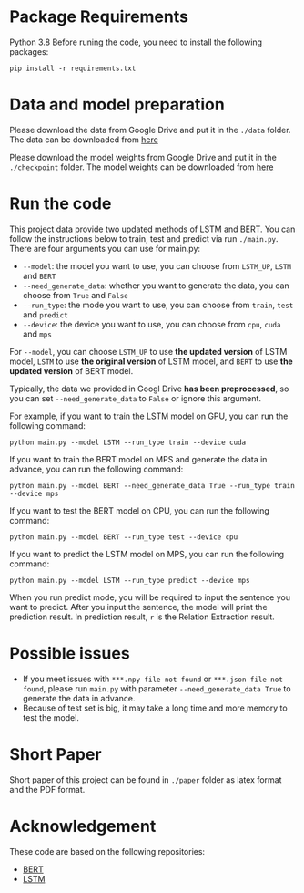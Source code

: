 # Package Requirements
Python 3.8
Before runing the code, you need to install the following packages:
```terminal
pip install -r requirements.txt
```

# Data and model preparation
Please download the data from Google Drive and put it in the `./data` folder. The data can be downloaded from [here](https://drive.google.com/drive/folders/1AC6sN87-FcfLcr_9SWqVO4yX49wPXKKl?usp=sharing)

Please download the model weights from Google Drive and put it in the `./checkpoint` folder. The model weights can be downloaded from [here](https://drive.google.com/drive/folders/1kZN6OfedEjPhP8DG_yclB5_BM02LNKmv?usp=share_link)

# Run the code
This project data provide two updated methods of LSTM and BERT. You can follow the instructions below to train, test and predict via run `./main.py`.
There are four arguments you can use for main.py:
- `--model`: the model you want to use, you can choose from `LSTM_UP`, `LSTM` and `BERT`
- `--need_generate_data`: whether you want to generate the data, you can choose from `True` and `False`
- `--run_type`: the mode you want to use, you can choose from `train`, `test` and `predict`
- `--device`: the device you want to use, you can choose from `cpu`, `cuda` and `mps`  

For `--model`, you can choose `LSTM_UP` to use **the updated version** of LSTM model, `LSTM` to use **the original version** of LSTM model, and `BERT` to use **the updated version** of BERT model.

Typically, the data we provided in Googl Drive **has been preprocessed**, so you can set `--need_generate_data` to `False` or ignore this argument.

For example, if you want to train the LSTM model on GPU, you can run the following command:
```terminal
python main.py --model LSTM --run_type train --device cuda
```

If you want to train the BERT model on MPS and generate the data in advance, you can run the following command:
```terminal
python main.py --model BERT --need_generate_data True --run_type train --device mps
```

If you want to test the BERT model on CPU, you can run the following command:
```terminal
python main.py --model BERT --run_type test --device cpu
```

If you want to predict the LSTM model on MPS, you can run the following command:
```terminal
python main.py --model LSTM --run_type predict --device mps
```
When you run predict mode, you will be required to input the sentence you want to predict. After you input the sentence, the model will print the prediction result. In prediction result, `r` is the Relation Extraction result.

# Possible issues
- If you meet issues with `***.npy file not found` or `***.json file not found`, please run `main.py` with parameter `--need_generate_data True` to generate the data in advance.
- Because of test set is big, it may take a long time and more memory to test the model.

# Short Paper
Short paper of this project can be found in `./paper` folder as latex format and the PDF format.

# Acknowledgement
These code are based on the following repositories:
- [BERT](https://github.com/hongwang600/DocRed)
- [LSTM](https://github.com/thunlp/DocRED)

